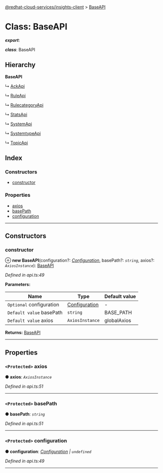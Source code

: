 [@redhat-cloud-services/insights-client](../README.md) > [BaseAPI](../classes/baseapi.md)

# Class: BaseAPI

*__export__*: 

*__class__*: BaseAPI

## Hierarchy

**BaseAPI**

↳  [AckApi](ackapi.md)

↳  [RuleApi](ruleapi.md)

↳  [RulecategoryApi](rulecategoryapi.md)

↳  [StatsApi](statsapi.md)

↳  [SystemApi](systemapi.md)

↳  [SystemtypeApi](systemtypeapi.md)

↳  [TopicApi](topicapi.md)

## Index

### Constructors

* [constructor](baseapi.md#constructor)

### Properties

* [axios](baseapi.md#axios)
* [basePath](baseapi.md#basepath)
* [configuration](baseapi.md#configuration)

---

## Constructors

<a id="constructor"></a>

###  constructor

⊕ **new BaseAPI**(configuration?: *[Configuration](configuration.md)*, basePath?: *`string`*, axios?: *`AxiosInstance`*): [BaseAPI](baseapi.md)

*Defined in api.ts:49*

**Parameters:**

| Name | Type | Default value |
| ------ | ------ | ------ |
| `Optional` configuration | [Configuration](configuration.md) | - |
| `Default value` basePath | `string` |  BASE_PATH |
| `Default value` axios | `AxiosInstance` |  globalAxios |

**Returns:** [BaseAPI](baseapi.md)

___

## Properties

<a id="axios"></a>

### `<Protected>` axios

**● axios**: *`AxiosInstance`*

*Defined in api.ts:51*

___
<a id="basepath"></a>

### `<Protected>` basePath

**● basePath**: *`string`*

*Defined in api.ts:51*

___
<a id="configuration"></a>

### `<Protected>` configuration

**● configuration**: *[Configuration](configuration.md) \| `undefined`*

*Defined in api.ts:49*

___

